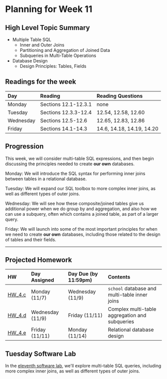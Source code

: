 # Planning for Week 11

## High Level Topic Summary

  - Multiple Table SQL
      - Inner and Outer Joins
      - Partitioning and Aggregation of Joined Data
      - Subqueries in Multi-Table Operations
  - Database Design
      - Design Principles: Tables, Fields

## Readings for the week

Day        | Reading      | Reading Questions
:--------- |:-------------|:----------------------------------
Monday     | Sections 12.1-12.3.1 | none
Tuesday    | Sections 12.3.3-12.4 | 12.54, 12.58, 12.60
Wednesday  | Sections 12.5-12.6   | 12.65, 12.83, 12.86
Friday     | Sections 14.1-14.3   | 14.6, 14.18, 14.19, 14.20

## Progression

This week, we will consider multi-table SQL expressions, and then begin discussing the principles needed to create **our own** databases. 

Monday: We will introduce the SQL syntax for performing inner joins between tables in a relational database.

Tuesday: We will expand our SQL toolbox to more complex inner joins, as well as different types of outer joins.

Wednesday: We will see how these composite/joined tables give us additional power when we do group by and aggregation, and also how we can use a subquery, often which contains a joined table, as part of a larger query.

Friday: We will launch into some of the most important principles for when we need to create **our own** databases, including those related to the design of tables and their fields.

---

## Projected Homework

HW | Day Assigned  | Day Due (by 11:59pm) | Contents
:--|:--------|:--------|:------------
[HW_4.c](../hw/HW_4.c/README.md) | Monday (11/7) | Wednesday (11/9) | `school` database and multi-table inner joins
[HW_4.d](../hw/HW_4.d/README.md) | Wednesday (11/9) | Friday (11/11) | Complex multi-table aggregation and subqueries
[HW_4.e](../hw/HW_4.e/README.md) | Friday (11/11) | Monday (11/14) | Relational database design

## Tuesday Software Lab

In the [eleventh software lab](../sw_lab/lab_11/README.md), we'll explore multi-table SQL queries, including more complex inner joins, as well as different types of outer joins.